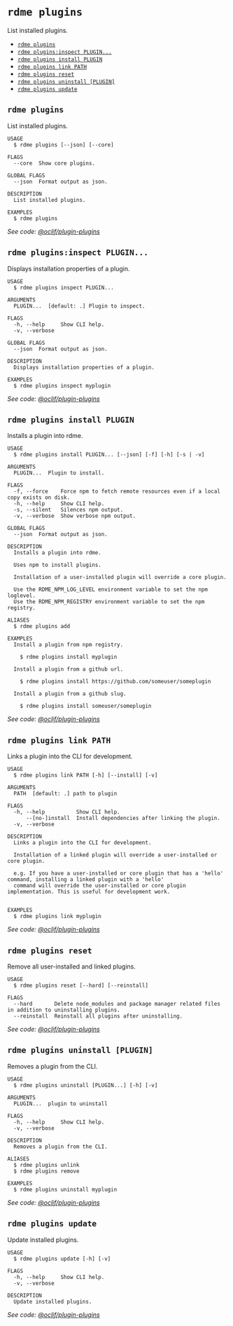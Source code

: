 `rdme plugins`
==============

List installed plugins.

* [`rdme plugins`](#rdme-plugins)
* [`rdme plugins:inspect PLUGIN...`](#rdme-pluginsinspect-plugin)
* [`rdme plugins install PLUGIN`](#rdme-plugins-install-plugin)
* [`rdme plugins link PATH`](#rdme-plugins-link-path)
* [`rdme plugins reset`](#rdme-plugins-reset)
* [`rdme plugins uninstall [PLUGIN]`](#rdme-plugins-uninstall-plugin)
* [`rdme plugins update`](#rdme-plugins-update)

## `rdme plugins`

List installed plugins.

```
USAGE
  $ rdme plugins [--json] [--core]

FLAGS
  --core  Show core plugins.

GLOBAL FLAGS
  --json  Format output as json.

DESCRIPTION
  List installed plugins.

EXAMPLES
  $ rdme plugins
```

_See code: [@oclif/plugin-plugins](https://github.com/oclif/plugin-plugins/blob/v5.4.44/src/commands/plugins/index.ts)_

## `rdme plugins:inspect PLUGIN...`

Displays installation properties of a plugin.

```
USAGE
  $ rdme plugins inspect PLUGIN...

ARGUMENTS
  PLUGIN...  [default: .] Plugin to inspect.

FLAGS
  -h, --help     Show CLI help.
  -v, --verbose

GLOBAL FLAGS
  --json  Format output as json.

DESCRIPTION
  Displays installation properties of a plugin.

EXAMPLES
  $ rdme plugins inspect myplugin
```

_See code: [@oclif/plugin-plugins](https://github.com/oclif/plugin-plugins/blob/v5.4.44/src/commands/plugins/inspect.ts)_

## `rdme plugins install PLUGIN`

Installs a plugin into rdme.

```
USAGE
  $ rdme plugins install PLUGIN... [--json] [-f] [-h] [-s | -v]

ARGUMENTS
  PLUGIN...  Plugin to install.

FLAGS
  -f, --force    Force npm to fetch remote resources even if a local copy exists on disk.
  -h, --help     Show CLI help.
  -s, --silent   Silences npm output.
  -v, --verbose  Show verbose npm output.

GLOBAL FLAGS
  --json  Format output as json.

DESCRIPTION
  Installs a plugin into rdme.

  Uses npm to install plugins.

  Installation of a user-installed plugin will override a core plugin.

  Use the RDME_NPM_LOG_LEVEL environment variable to set the npm loglevel.
  Use the RDME_NPM_REGISTRY environment variable to set the npm registry.

ALIASES
  $ rdme plugins add

EXAMPLES
  Install a plugin from npm registry.

    $ rdme plugins install myplugin

  Install a plugin from a github url.

    $ rdme plugins install https://github.com/someuser/someplugin

  Install a plugin from a github slug.

    $ rdme plugins install someuser/someplugin
```

_See code: [@oclif/plugin-plugins](https://github.com/oclif/plugin-plugins/blob/v5.4.44/src/commands/plugins/install.ts)_

## `rdme plugins link PATH`

Links a plugin into the CLI for development.

```
USAGE
  $ rdme plugins link PATH [-h] [--install] [-v]

ARGUMENTS
  PATH  [default: .] path to plugin

FLAGS
  -h, --help          Show CLI help.
      --[no-]install  Install dependencies after linking the plugin.
  -v, --verbose

DESCRIPTION
  Links a plugin into the CLI for development.

  Installation of a linked plugin will override a user-installed or core plugin.

  e.g. If you have a user-installed or core plugin that has a 'hello' command, installing a linked plugin with a 'hello'
  command will override the user-installed or core plugin implementation. This is useful for development work.


EXAMPLES
  $ rdme plugins link myplugin
```

_See code: [@oclif/plugin-plugins](https://github.com/oclif/plugin-plugins/blob/v5.4.44/src/commands/plugins/link.ts)_

## `rdme plugins reset`

Remove all user-installed and linked plugins.

```
USAGE
  $ rdme plugins reset [--hard] [--reinstall]

FLAGS
  --hard       Delete node_modules and package manager related files in addition to uninstalling plugins.
  --reinstall  Reinstall all plugins after uninstalling.
```

_See code: [@oclif/plugin-plugins](https://github.com/oclif/plugin-plugins/blob/v5.4.44/src/commands/plugins/reset.ts)_

## `rdme plugins uninstall [PLUGIN]`

Removes a plugin from the CLI.

```
USAGE
  $ rdme plugins uninstall [PLUGIN...] [-h] [-v]

ARGUMENTS
  PLUGIN...  plugin to uninstall

FLAGS
  -h, --help     Show CLI help.
  -v, --verbose

DESCRIPTION
  Removes a plugin from the CLI.

ALIASES
  $ rdme plugins unlink
  $ rdme plugins remove

EXAMPLES
  $ rdme plugins uninstall myplugin
```

_See code: [@oclif/plugin-plugins](https://github.com/oclif/plugin-plugins/blob/v5.4.44/src/commands/plugins/uninstall.ts)_

## `rdme plugins update`

Update installed plugins.

```
USAGE
  $ rdme plugins update [-h] [-v]

FLAGS
  -h, --help     Show CLI help.
  -v, --verbose

DESCRIPTION
  Update installed plugins.
```

_See code: [@oclif/plugin-plugins](https://github.com/oclif/plugin-plugins/blob/v5.4.44/src/commands/plugins/update.ts)_
